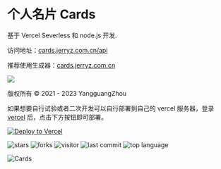 # 个人名片 Cards

基于 Vercel Severless 和 node.js 开发.

访问地址：[cards.jerryz.com.cn/api](https://cards.jerryz.com.cn/api)

推荐使用生成器：[cards.jerryz.com.cn](https://cards.jerryz.com.cn)

![](https://card.jerryz.com.cn/white)

版权所有 © 2021 - 2023 YangguangZhou

如果想要自行试验或者二次开发可以自行部署到自己的 vercel 服务器，登录 [vercel](https://vercel.com/) 后，点击下方按钮即可部署。

[![Deploy to Vercel](https://vercel.com/button)](https://vercel.com/import/project?template=https://github.com/YangguangZhou/Cards)

![stars](https://badgen.net/github/stars/YangguangZhou/Cards)
![forks](https://badgen.net/github/forks/YangguangZhou/Cards)
![visitor](https://visitor-badge.laobi.icu/badge?page_id=Cards)
![last commit](https://shields.io/github/last-commit/YangguangZhou/Cards?style=flat)
![top language](https://img.shields.io/github/languages/top/YangguangZhou/Cards?style=flat)

![Cards](https://github-readme-stats.vercel.app/api/pin/?username=YangguangZhou&repo=Cards)
